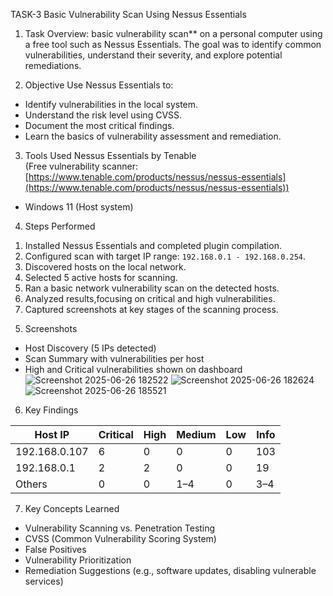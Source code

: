 TASK-3 Basic Vulnerability Scan Using Nessus Essentials

1) Task Overview: basic vulnerability scan** on a personal computer using a free tool such as Nessus Essentials. The goal was to identify common vulnerabilities, understand their severity, and explore potential remediations.

2) Objective
Use Nessus Essentials to:
- Identify vulnerabilities in the local system.
- Understand the risk level using CVSS.
- Document the most critical findings.
- Learn the basics of vulnerability assessment and remediation.

3) Tools Used
Nessus Essentials by Tenable  
(Free vulnerability scanner: [https://www.tenable.com/products/nessus/nessus-essentials](https://www.tenable.com/products/nessus/nessus-essentials))
- Windows 11 (Host system)

4) Steps Performed
1. Installed Nessus Essentials and completed plugin compilation.
2. Configured scan with target IP range: `192.168.0.1 - 192.168.0.254`.
3. Discovered hosts on the local network.
4. Selected 5 active hosts for scanning.
5. Ran a basic network vulnerability scan on the detected hosts.
6. Analyzed results,focusing on critical and high vulnerabilities.
7. Captured screenshots at key stages of the scanning process.

5) Screenshots

-  Host Discovery (5 IPs detected)
-  Scan Summary with vulnerabilities per host
-  High and Critical vulnerabilities shown on dashboard
![Screenshot 2025-06-26 182522](https://github.com/user-attachments/assets/05219283-17df-423e-9167-8e8e5066143a)
![Screenshot 2025-06-26 182624](https://github.com/user-attachments/assets/d4266bd6-6414-43f1-8514-3a3c11c8348e)
![Screenshot 2025-06-26 185521](https://github.com/user-attachments/assets/ca4734fe-24ad-4248-9ae6-5e8b8d429c9a)


6) Key Findings

| Host IP        | Critical | High | Medium | Low | Info |
|----------------|----------|------|--------|-----|------|
| 192.168.0.107  | 6        | 0    | 0      | 0   | 103  |
| 192.168.0.1    | 2        | 2    | 0      | 0   | 19   |
| Others         | 0        | 0    | 1–4    | 0   | 3–4  |

7) Key Concepts Learned

- Vulnerability Scanning vs. Penetration Testing
- CVSS (Common Vulnerability Scoring System)
- False Positives
- Vulnerability Prioritization
- Remediation Suggestions (e.g., software updates, disabling vulnerable services)


